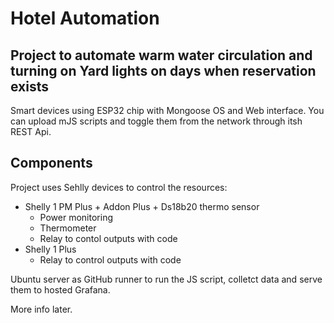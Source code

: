 # Hotel Automation

## Project to automate warm water circulation and turning on Yard lights on days when reservation exists

Smart devices using ESP32 chip with Mongoose OS and Web interface. You can upload mJS scripts and toggle them from the network through itsh REST Api.

## Components

Project uses Sehlly devices to control the resources:

- Shelly 1 PM Plus + Addon Plus + Ds18b20 thermo sensor
  - Power monitoring
  - Thermometer
  - Relay to contol outputs with code
- Shelly 1 Plus
  - Relay to control outputs with code

Ubuntu server as GitHub runner to run the JS script, colletct data and serve them to hosted Grafana.

More info later.
